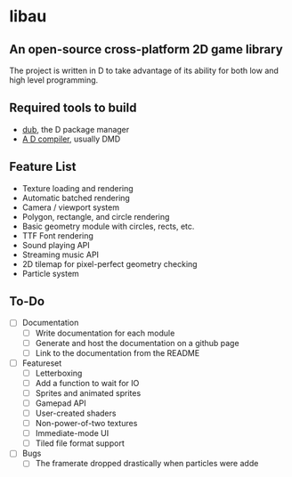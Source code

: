 # libau

## An open-source cross-platform 2D game library

The project is written in D to take advantage of its ability for both low and high level programming.

## Required tools to build

- [dub](https://code.dlang.org/download), the D package manager
- [A D compiler](https://dlang.org/download.html), usually DMD

## Feature List

- Texture loading and rendering
- Automatic batched rendering
- Camera / viewport system
- Polygon, rectangle, and circle rendering
- Basic geometry module with circles, rects, etc.
- TTF Font rendering
- Sound playing API
- Streaming music API
- 2D tilemap for pixel-perfect geometry checking
- Particle system

## To-Do

- [ ] Documentation
	- [ ] Write documentation for each module
	- [ ] Generate and host the documentation on a github page
	- [ ] Link to the documentation from the README
- [ ] Featureset
	- [ ] Letterboxing
	- [ ] Add a function to wait for IO
    - [ ] Sprites and animated sprites
	- [ ] Gamepad API
	- [ ] User-created shaders
	- [ ] Non-power-of-two textures
	- [ ] Immediate-mode UI
	- [ ] Tiled file format support
- [ ] Bugs
	- [ ] The framerate dropped drastically when particles were adde

